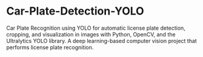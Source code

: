 # Car-Plate-Detection-YOLO
Car Plate Recognition using YOLO for automatic license plate detection, cropping, and visualization in images with Python, OpenCV, and the Ultralytics YOLO library. A deep learning-based computer vision project that performs license plate recognition.
